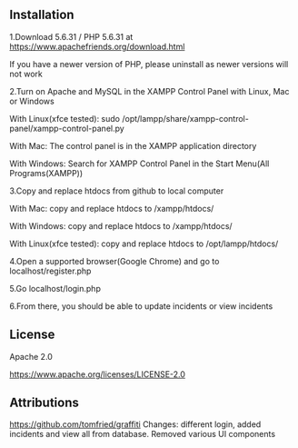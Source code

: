 
Installation 
-------------
1.Download 5.6.31 / PHP 5.6.31 at https://www.apachefriends.org/download.html 

If you have a newer version of PHP, please uninstall as newer versions will not work

2.Turn on Apache and MySQL in the XAMPP Control Panel with Linux, Mac or Windows

With Linux(xfce tested): sudo /opt/lampp/share/xampp-control-panel/xampp-control-panel.py 

With Mac: The control panel is in the XAMPP application directory

With Windows: Search for XAMPP Control Panel in the Start Menu(All Programs(XAMPP))

3.Copy and replace htdocs from github to local computer

With Mac: copy and replace htdocs to /xampp/htdocs/ 

With Windows: copy and replace htdocs to /xampp/htdocs/ 

With Linux(xfce tested): copy and replace htdocs to /opt/lampp/htdocs/ 

4.Open a supported browser(Google Chrome) and go to localhost/register.php 

5.Go localhost/login.php 

6.From there, you should be able to update incidents or view incidents 

License
--------
Apache 2.0

https://www.apache.org/licenses/LICENSE-2.0

Attributions
-------------
https://github.com/tomfried/graffiti
Changes: different login, added incidents and view all from database. Removed various UI components
